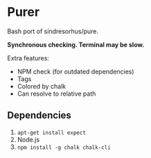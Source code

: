 # Purer
Bash port of sindresorhus/pure.

**Synchronous checking. Terminal may be slow.**

Extra features:
  * NPM check (for outdated dependencies)
  * Tags
  * Colored by chalk
  * Can resolve to relative path

## Dependencies
1. `apt-get install expect`
2. Node.js
3. `npm install -g chalk chalk-cli`
